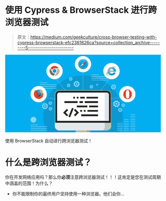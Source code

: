 # 使用 Cypress & BrowserStack 进行跨浏览器测试

> 原文：<https://medium.com/geekculture/cross-browser-testing-with-cypress-browserstack-efc2361826ca?source=collection_archive---------5----------------------->

![](img/60d9c716946b2b57ab8d27560f3bd4e5.png)

使用 BrowserStack 自动进行跨浏览器测试！

# 什么是跨浏览器测试？

你在开发网络应用吗？那么你**必须**注意跨浏览器测试！！！这肯定是您在测试周期中涵盖的范围！为什么？

*   你不能限制你的最终用户坚持使用一种浏览器。他们会你…